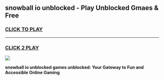
## snowball io unblocked - Play Unblocked Gmaes & Free
<h3>
<a href="https://news.freeplayer.one?title=snowball_io_unblocked&ref=16F">CLICK TO PLAY</a></h3>
<hr>

<h3>
<a href="https://news.freeplayer.one?title=snowball_io_unblocked&ref=16F">CLICK 2 PLAY</a>
  
</h3>

<a href="https://news.freeplayer.one?title=snowball_io_unblocked&ref=16F/"><img src="https://clearcache.store/games.png"></a>


**snowball io unblocked games unblocked: Your Gateway to Fun and Accessible Online Gaming**
